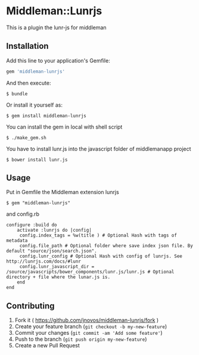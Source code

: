 # Middleman::Lunrjs

This is a plugin the lunr-js for middleman

## Installation

Add this line to your application's Gemfile:

```ruby
gem 'middleman-lunrjs'
```

And then execute:

    $ bundle 

Or install it yourself as:

    $ gem install middleman-lunrjs

You can install the gem in local with shell script 

    $ ./make_gem.sh

You have to install lunr.js into the javascript folder of middlemanapp project

    $ bower install lunr.js

## Usage
Put in Gemfile the Middleman extension lunrjs

    $ gem "middleman-lunrjs"

and config.rb 

    configure :build do
        activate :lunrjs do |config|
         config.index_tags = %w(title ) # Optional Hash with tags of metadata
         config.file_path # Optional folder where save index json file. By default "source/json/search.json".
         config.lunr_config # Optional Hash with config of lunrjs. See http://lunrjs.com/docs/#lunr
         config.lunr_javascript_dir = /source/javascripts/bower_components/lunr.js/lunr.js # Optional directory + file where the lunar.js is. 
        end
    end

## Contributing

1. Fork it ( https://github.com/jnovos/middleman-lunrjs/fork )
2. Create your feature branch (`git checkout -b my-new-feature`)
3. Commit your changes (`git commit -am 'Add some feature'`)
4. Push to the branch (`git push origin my-new-feature`)
5. Create a new Pull Request

